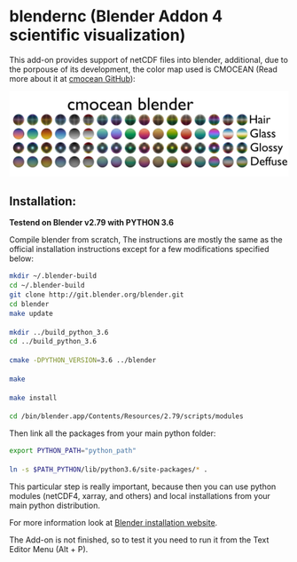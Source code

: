 # blendernc (Blender Addon 4 scientific visualization)

This add-on provides support of netCDF files into blender, additional, due to the porpouse of its development, the color map used is CMOCEAN (Read more about it at [cmocean GitHub](https://github.com/matplotlib/cmocean)):

![Alt Text](https://github.com/Josue-Martinez-Moreno/blendernc/blob/master/cmocean_materials.png "cmocean colorbar in different textures")

## Installation:

**Testend on Blender v2.79 with PYTHON 3.6**

Compile blender from scratch, The instructions are mostly the same as the official installation instructions except for a few modifications specified below: 

```bash
mkdir ~/.blender-build
cd ~/.blender-build
git clone http://git.blender.org/blender.git
cd blender
make update

mkdir ../build_python_3.6
cd ../build_python_3.6

cmake -DPYTHON_VERSION=3.6 ../blender

make

make install

cd /bin/blender.app/Contents/Resources/2.79/scripts/modules
```

Then link all the packages from your main python folder:
```bash
export PYTHON_PATH="python_path"

ln -s $PATH_PYTHON/lib/python3.6/site-packages/* .
```

This particular step is really important, because then you can use python modules (netCDF4, xarray, and others) and local installations from your main python distribution.

For more information look at [Blender installation website](https://wiki.blender.org/index.php/Dev:Doc/Building_Blender/).

The Add-on is not finished, so to test it you need to run it from the Text Editor Menu (Alt + P).

